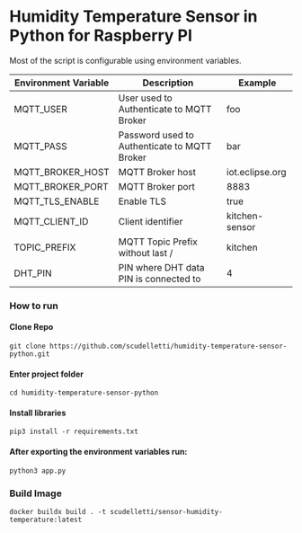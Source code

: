 # Humidity Temperature Sensor in Python for Raspberry PI

Most of the script is configurable using environment variables.

| Environment Variable | Description                                  | Example             |
|----------------------|----------------------------------------------|---------------------|
| MQTT_USER            | User used to Authenticate to MQTT Broker     | foo                 |
| MQTT_PASS            | Password used to Authenticate to MQTT Broker | bar                 |
| MQTT_BROKER_HOST     | MQTT Broker host                             | iot.eclipse.org     |
| MQTT_BROKER_PORT     | MQTT Broker port                             | 8883                |
| MQTT_TLS_ENABLE      | Enable TLS                                   | true                |
| MQTT_CLIENT_ID       | Client identifier                            | kitchen-sensor      |
| TOPIC_PREFIX         | MQTT Topic Prefix without last /             | kitchen             |
| DHT_PIN              | PIN where DHT data PIN is connected to       | 4                   |

### How to run
#### Clone Repo
`git clone https://github.com/scudelletti/humidity-temperature-sensor-python.git`

#### Enter project folder
`cd humidity-temperature-sensor-python`

#### Install libraries
`pip3 install -r requirements.txt`

#### After exporting the environment variables run:
`python3 app.py`

### Build Image
`docker buildx build . -t scudelletti/sensor-humidity-temperature:latest`
